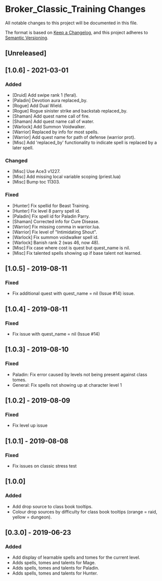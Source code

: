 # Broker_Classic_Training Changes

All notable changes to this project will be documented in this file.

The format is based on [Keep a Changelog](https://keepachangelog.com/en/1.0.0/),
and this project adheres to [Semantic Versioning](https://semver.org/spec/v2.0.0.html).

## [Unreleased]

## [1.0.6] - 2021-03-01

### Added
 - [Druid] Add swipe rank 1 (feral).
 - [Paladin] Devotion aura replaced_by.
 - [Rogue] Add Dual Wield.
 - [Rogue] Rogue sinister strike and backstab replaced_by.
 - [Shaman] Add quest name call of fire.
 - [Shaman] Add quest name call of water.
 - [Warlock] Add Summon Voidwalker.
 - [Warrior] Replaced by info for most spells.
 - [Warrior] Add quest name for path of defense (warrior prot).
 - [Misc] Add 'replaced_by' functionality to indicate spell is replaced by a later spell.

### Changed
 - [Misc] Use Ace3 v1227.
 - [Misc] Add missing local variable scoping (priest.lua)
 - [Misc] Bump toc 11303.

### Fixed

 - [Hunter] Fix spellid for Beast Training.
 - [Hunter] Fix level 8 parry spell id.
 - [Paladin] Fix spell id for Paladin Parry.
 - [Shaman] Corrected info for Cure Disease.
 - [Warrior] Fix missing comma in warrior.lua.
 - [Warrior] Fix level of "Intimidating Shout".
 - [Warlock] Fix summon voidwalker spell id.
 - [Warlock] Banish rank 2 (was 46, now 48).
 - [Misc] Fix case where cost is quest but quest_name is nil.
 - [Misc] Fix talented spells showing up if base talent not learned.

## [1.0.5] - 2019-08-11
### Fixed
 - Fix additional quest with quest_name = nil (Issue #14) issue.

## [1.0.4] - 2019-08-11
### Fixed
 - Fix issue with quest_name = nil (Issue #14)

## [1.0.3] - 2019-08-10
### Fixed
 - Paladin: Fix error caused by levels not being present against class tomes.
 - General: Fix spells not showing up at character level 1

## [1.0.2] - 2019-08-09
### Fixed
 - Fix level up issue

## [1.0.1] - 2019-08-08
### Fixed
 - Fix issues on classic stress test

## [1.0.0]
### Added
 - Add drop source to class book tooltips.
 - Colour drop sources by difficulty for class book tooltips (orange = raid, yellow = dungeon).

## [0.3.0] - 2019-06-23
### Added
 - Add display of learnable spells and tomes for the current level.
 - Adds spells, tomes and talents for Mage.
 - Adds spells, tomes and talents for Paladin.
 - Adds spells, tomes and talents for Hunter.
